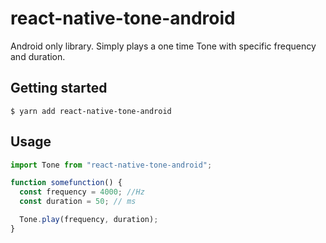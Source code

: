 # react-native-tone-android

Android only library. Simply plays a one time Tone with specific frequency and duration.

## Getting started

`$ yarn add react-native-tone-android`

## Usage

```javascript
import Tone from "react-native-tone-android";

function somefunction() {
  const frequency = 4000; //Hz
  const duration = 50; // ms

  Tone.play(frequency, duration);
}
```
